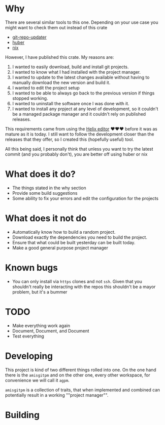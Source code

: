# Why

There are several similar tools to this one. Depending on your use case you
might want to check them out instead of this crate

- [git-repo-updater](https://github.com/earwig/git-repo-updater)
- [huber](https://github.com/innobead/huber)
- [nix](https://nixos.wiki/wiki/Nix_package_manager)

However, I have published this crate. My reasons are:

1. I wanted to easily download, build and install git projects.
2. I wanted to know what I had installed with the project manager.
3. I wanted to update to the latest changes available without having to
manually download the new version and build it.
4. I wanted to edit the project setup
5. I wanted to be able to always go back to the previous version if things
stopped working.
6. I wanted to uninstall the software once I was done with it.
7. I wanted to install any prpject at any level of development, so it couldn't
be a managed package manager and it couldn't rely on published releases.

This requirements came from using the [Helix editor](https://helix-editor.com/)
❤️❤️❤️ before it was as mature as it is today. I still want to follow the
development closer than the releases that they offer, so I created this
(hopefully useful) tool.

All this being said, I personally think that unless you want to try the latest
commit (and you probably don't), you are better off using huber or nix

# What does it do?

- The things stated in the why section
- Provide some build suggestions
- Some ability to fix your errors and edit the configuration for the projects

# What does it not do

- Automatically know how to build a random project.
- Download exactly the dependencies you need to build the project.
- Ensure that what could be built yesterday can be built today.
- Make a good general purpose project manager


# Known bugs

- You can only install via `https` clones and not `ssh`. Given that you
shouldn't really be interacting with the repos this shouldn't be a mayor
problem, but it's a bummer


# TODO

- Make everything work again
- Document, Document, and Document
- Test everything

# Developing

This project is kind of two different things rolled into one. On the one hand
there is the `amisgitpm` and on the other one, every other workspace,
for convenience we will call it `agpm`.

`amisgitpm` is a collection of traits, that when implemented and combined can
potentially result in a working ""project manager"".

<!-- TODO: Finish this section -->


# Building

<!-- TODO: Finish this section -->
